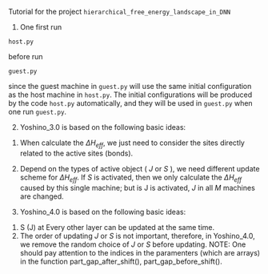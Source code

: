 
Tutorial for the project ```hierarchical_free_energy_landscape_in_DNN```

1. One first run  

```host.py```

before run  

```guest.py```

since the guest machine in `guest.py` will use the same initial configuration as the host machine in `host.py`. The initial configurations will be produced by 
the code `host.py` automatically, and they will be used in `guest.py` when one run `guest.py`.

2. Yoshino_3.0 is based on the following basic ideas: 

1) When calculate the $\Delta H_{eff}$, we just need to consider the sites directly related to the active sites (bonds). 

2) Depend on the types of active object ( $J$ or $S$ ), we need different update scheme for $\Delta H_{eff}$.  If $S$ is activated, then we only calculate the $\Delta H_{eff}$ caused by this single machine; but is J is activated, $J$ in all $M$ machines are changed.

3. Yoshino_4.0 is based on the following basic ideas:
1) S (J) at Every other layer can be updated at the same time.
2) The order of updating $J$ or $S$ is not important, therefore, in Yoshino_4.0, we remove the random choice of $J$ or $S$ before updating.
NOTE: One should pay attention to the indices in the paramenters (which are arrays) in the function part_gap_after_shift(), part_gap_before_shift().
